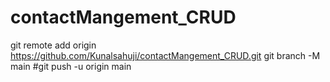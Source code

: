 # contactMangement_CRUD
git remote add origin https://github.com/Kunalsahuji/contactMangement_CRUD.git
git branch -M main
#git push -u origin main